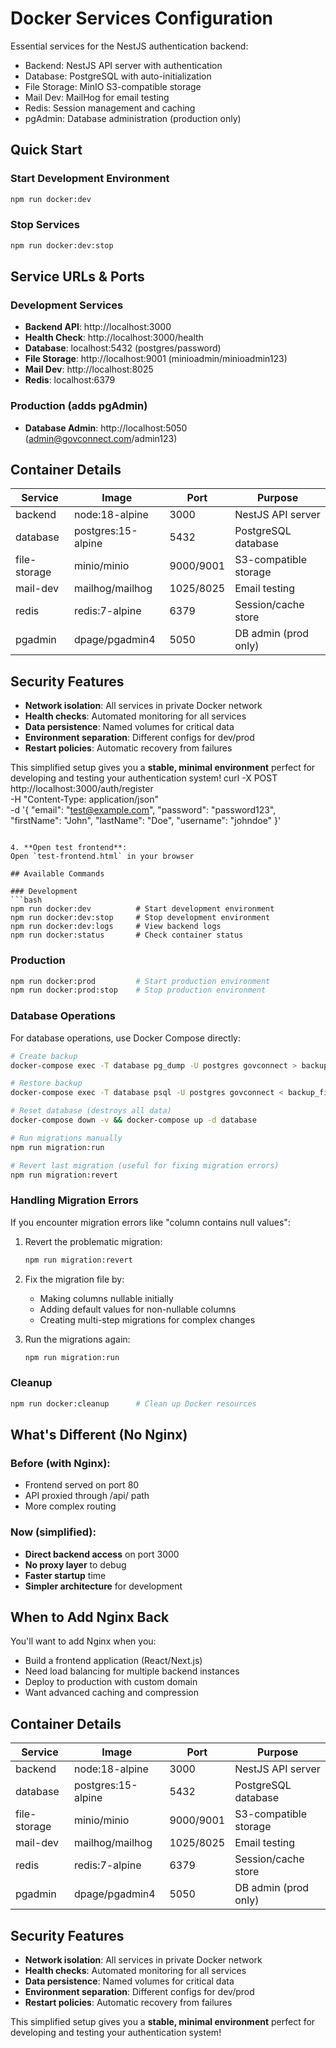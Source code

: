 # Docker Services Configuration

Essential services for the NestJS authentication backend:

- Backend: NestJS API server with authentication
- Database: PostgreSQL with auto-initialization
- File Storage: MinIO S3-compatible storage
- Mail Dev: MailHog for email testing
- Redis: Session management and caching
- pgAdmin: Database administration (production only)

## Quick Start

### Start Development Environment

```bash
npm run docker:dev
```

### Stop Services

```bash
npm run docker:dev:stop
```

## Service URLs & Ports

### Development Services

- **Backend API**: http://localhost:3000
- **Health Check**: http://localhost:3000/health
- **Database**: localhost:5432 (postgres/password)
- **File Storage**: http://localhost:9001 (minioadmin/minioadmin123)
- **Mail Dev**: http://localhost:8025
- **Redis**: localhost:6379

### Production (adds pgAdmin)

- **Database Admin**: http://localhost:5050 (admin@govconnect.com/admin123)

## Container Details

| Service      | Image              | Port      | Purpose               |
| ------------ | ------------------ | --------- | --------------------- |
| backend      | node:18-alpine     | 3000      | NestJS API server     |
| database     | postgres:15-alpine | 5432      | PostgreSQL database   |
| file-storage | minio/minio        | 9000/9001 | S3-compatible storage |
| mail-dev     | mailhog/mailhog    | 1025/8025 | Email testing         |
| redis        | redis:7-alpine     | 6379      | Session/cache store   |
| pgadmin      | dpage/pgadmin4     | 5050      | DB admin (prod only)  |

## Security Features

- **Network isolation**: All services in private Docker network
- **Health checks**: Automated monitoring for all services
- **Data persistence**: Named volumes for critical data
- **Environment separation**: Different configs for dev/prod
- **Restart policies**: Automatic recovery from failures

This simplified setup gives you a **stable, minimal environment** perfect for developing and testing your authentication system!
curl -X POST http://localhost:3000/auth/register \
 -H "Content-Type: application/json" \
 -d '{
"email": "test@example.com",
"password": "password123",
"firstName": "John",
"lastName": "Doe",
"username": "johndoe"
}'

````

4. **Open test frontend**:
Open `test-frontend.html` in your browser

## Available Commands

### Development
```bash
npm run docker:dev          # Start development environment
npm run docker:dev:stop     # Stop development environment
npm run docker:dev:logs     # View backend logs
npm run docker:status       # Check container status
````

### Production

```bash
npm run docker:prod         # Start production environment
npm run docker:prod:stop    # Stop production environment
```

### Database Operations

For database operations, use Docker Compose directly:

```bash
# Create backup
docker-compose exec -T database pg_dump -U postgres govconnect > backup_$(date +%Y%m%d_%H%M%S).sql

# Restore backup
docker-compose exec -T database psql -U postgres govconnect < backup_file.sql

# Reset database (destroys all data)
docker-compose down -v && docker-compose up -d database

# Run migrations manually
npm run migration:run

# Revert last migration (useful for fixing migration errors)
npm run migration:revert
```

### Handling Migration Errors

If you encounter migration errors like "column contains null values":

1. Revert the problematic migration:

   ```bash
   npm run migration:revert
   ```

2. Fix the migration file by:
   - Making columns nullable initially
   - Adding default values for non-nullable columns
   - Creating multi-step migrations for complex changes

3. Run the migrations again:
   ```bash
   npm run migration:run
   ```

### Cleanup

```bash
npm run docker:cleanup      # Clean up Docker resources
```

## What's Different (No Nginx)

### Before (with Nginx):

- Frontend served on port 80
- API proxied through /api/ path
- More complex routing

### Now (simplified):

- **Direct backend access** on port 3000
- **No proxy layer** to debug
- **Faster startup** time
- **Simpler architecture** for development

## When to Add Nginx Back

You'll want to add Nginx when you:

- Build a frontend application (React/Next.js)
- Need load balancing for multiple backend instances
- Deploy to production with custom domain
- Want advanced caching and compression

## Container Details

| Service      | Image              | Port      | Purpose               |
| ------------ | ------------------ | --------- | --------------------- |
| backend      | node:18-alpine     | 3000      | NestJS API server     |
| database     | postgres:15-alpine | 5432      | PostgreSQL database   |
| file-storage | minio/minio        | 9000/9001 | S3-compatible storage |
| mail-dev     | mailhog/mailhog    | 1025/8025 | Email testing         |
| redis        | redis:7-alpine     | 6379      | Session/cache store   |
| pgadmin      | dpage/pgadmin4     | 5050      | DB admin (prod only)  |

## Security Features

- **Network isolation**: All services in private Docker network
- **Health checks**: Automated monitoring for all services
- **Data persistence**: Named volumes for critical data
- **Environment separation**: Different configs for dev/prod
- **Restart policies**: Automatic recovery from failures

This simplified setup gives you a **stable, minimal environment** perfect for developing and testing your authentication system!
